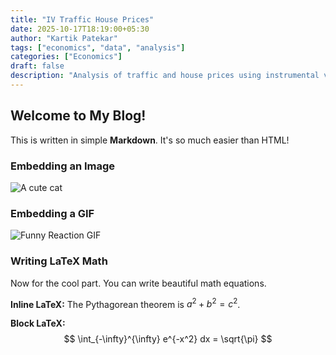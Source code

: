 ```yaml
---
title: "IV Traffic House Prices"
date: 2025-10-17T18:19:00+05:30
author: "Kartik Patekar"
tags: ["economics", "data", "analysis"]
categories: ["Economics"]
draft: false
description: "Analysis of traffic and house prices using instrumental variables"
---
```

## Welcome to My Blog!

This is written in simple **Markdown**. It's so much easier than HTML!

### Embedding an Image
![A cute cat](/images/cat.jpg "My Cat")

### Embedding a GIF
![Funny Reaction GIF](/gifs/reaction.gif)

### Writing LaTeX Math
Now for the cool part. You can write beautiful math equations.

**Inline LaTeX:** The Pythagorean theorem is $a^2 + b^2 = c^2$.

**Block LaTeX:**
$$
\int_{-\infty}^{\infty} e^{-x^2} dx = \sqrt{\pi}
$$
